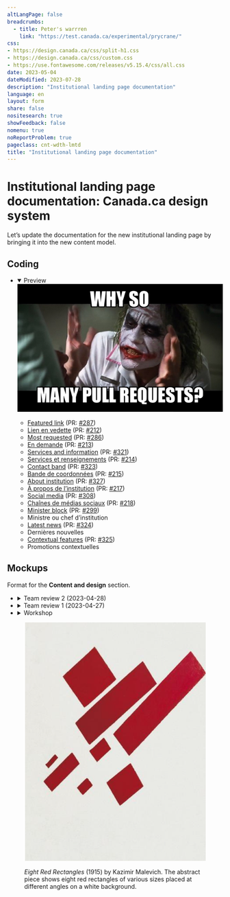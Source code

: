 ```yaml
---
altLangPage: false
breadcrumbs:
  - title: Peter's warrren
    link: "https://test.canada.ca/experimental/prycrane/"
css:
- https://design.canada.ca/css/split-h1.css
- https://design.canada.ca/css/custom.css
- https://use.fontawesome.com/releases/v5.15.4/css/all.css
date: 2023-05-04
dateModified: 2023-07-28
description: "Institutional landing page documentation"
language: en
layout: form
share: false
nositesearch: true
showFeedback: false
nomenu: true
noReportProblem: true
pageclass: cnt-wdth-lmtd
title: "Institutional landing page documentation"
---
```

<h1 property="name" id="wb-cont" dir="ltr"><span class="stacked"><span>Institutional landing page documentation</span>: <span>Canada.ca design system</span></span></h1>
<div class="row">
  <div class="col-md-8">
    <p>Let’s update the documentation for the new institutional landing page by bringing it into the new content model.</p>
    <h2 class="mrgn-tp-lg">Coding</h2>
    <ul class="list-unstyled">
      <li>
        <details open="open">
          <summary>Preview</summary>
          <div class="mrgn-tp-lg"><img src="images/pr.png" alt="pain and suffering!" class="img-responsive"></div>
          <ul class="mrgn-tp-lg">
            <li><a href="https://deploy-preview-287--design-system-canada-ca.netlify.app/common-design-patterns/featured-link">Featured link</a> (PR: <a href="https://github.com/canada-ca/design-system/pull/287">#287</a>)</li>
            <li><a href="https://deploy-preview-212--systeme-conception-canada-ca.netlify.app/configurations-conception-communes/lien-vedette.html">Lien en vedette</a> (PR: <a href="https://github.com/canada-ca/systeme-conception/pull/212">#212</a>)</li>
            <li class="mrgn-tp-lg"><a href="https://deploy-preview-286--design-system-canada-ca.netlify.app/common-design-patterns/most-requested.html">Most requested</a> (PR: <a href="https://github.com/canada-ca/design-system/pull/286">#286</a>)</li>
            <li><a href="https://deploy-preview-213--systeme-conception-canada-ca.netlify.app/configurations-conception-communes/en-demande">En demande</a> (PR: <a href="https://github.com/canada-ca/systeme-conception/pull/213">#213</a>)</li>
            <li class="mrgn-tp-lg"><a href="https://deploy-preview-321--design-system-canada-ca.netlify.app/common-design-patterns/services-information">Services and information</a> (PR: <a href="https://github.com/canada-ca/design-system/pull/321">#321</a>)</li>
            <li><a href="https://deploy-preview-214--systeme-conception-canada-ca.netlify.app/configurations-conception-communes/services-renseignements">Services et renseignements</a> (PR: <a href="https://github.com/canada-ca/systeme-conception/pull/214">#214</a>)</li>
            <li class="mrgn-tp-lg"><a href="https://deploy-preview-323--design-system-canada-ca.netlify.app/common-design-patterns/contact-band">Contact band</a> (PR: <a href="https://github.com/canada-ca/design-system/pull/323">#323</a>)</li>
            <li><a href="https://deploy-preview-215--systeme-conception-canada-ca.netlify.app/configurations-conception-communes/bande-de-coordonnees">Bande de coordonnées</a> (PR: <a href="https://github.com/canada-ca/systeme-conception/pull/215">#215</a>)</li>
            <li class="mrgn-tp-lg"><a href="https://deploy-preview-327--design-system-canada-ca.netlify.app/common-design-patterns/about-institution.html">About institution</a> (PR: <a href="https://github.com/canada-ca/design-system/pull/327">#327</a>)</li>
            <li><a href="https://deploy-preview-217--systeme-conception-canada-ca.netlify.app/configurations-conception-communes/a-propos-de-institution">À propos de l’institution</a> (PR: <a href="https://github.com/canada-ca/systeme-conception/pull/217">#217</a>)</li>
            <li class="mrgn-tp-lg"><a href="https://deploy-preview-308--design-system-canada-ca.netlify.app/common-design-patterns/social-media-channels">Social media</a> (PR: <a href="https://github.com/canada-ca/systeme-conception/pull/308">#308</a>)</li>
            <li><a href="https://deploy-preview-218--systeme-conception-canada-ca.netlify.app/configurations-conception-communes/bloc-medias-sociaux">Chaînes de médias sociaux</a> (PR: <a href="https://github.com/canada-ca/systeme-conception/pull/218">#218</a>)</li>
            <li class="mrgn-tp-lg"><a href="https://deploy-preview-299--design-system-canada-ca.netlify.app/common-design-patterns/ministers-block">Minister block</a> (PR: <a href="https://github.com/canada-ca/design-system/pull/299">#299</a>)</li>
            <li>Ministre ou chef d’institution</li>
            <li class="mrgn-tp-lg"><a href="https://deploy-preview-324--design-system-canada-ca.netlify.app/common-design-patterns/latest-news.html">Latest news</a> (PR: <a href="https://github.com/canada-ca/design-system/pull/324">#324</a>)</li>
            <li>Dernières nouvelles</li>
            <li class="mrgn-tp-lg"><a href="https://deploy-preview-325--design-system-canada-ca.netlify.app/common-design-patterns/contextual-features">Contextual features</a> (PR: <a href="https://github.com/canada-ca/design-system/pull/325">#325</a>)</li>
            <li>Promotions contextuelles</li>
          </ul>
        </details>
      </li>
    </ul>
    <h2 class="mrgn-tp-lg">Mockups</h2>
    <p>Format for the <strong>Content and design</strong> section.</p>
    <ul class="list-unstyled">
      <li>
        <details>
          <summary>Team review 2 (2023-04-28)</summary>
          <h3>Fearful symmetry</h3>
          <p>The content and design section will go in a table with zebra striping.</p>
          <ul class="mrgn-tp-lg">
            <li><a href="07-content-and-design.html">Short-width table with borders</a></li>
            <li><a href="11-content-and-design.html">Short-width table without border</a></li>
            <li><a href="12-content-and-design.html">Wide-width table with border</a></li>
            <li><a href="13-content-and-design.html">Wide-width table without border</a></li>
          </ul>
        </details>
      </li>
      <li>
        <details>
          <summary>Team review 1 (2023-04-27)</summary>
          <h3>List vs. table</h3>
          <ul class="mrgn-tp-lg">
            <li>List
              <ul>
                <li><a href="03-content-and-design.html">List</a></li>
              </ul>
            </li>
            <li>Table
              <ul>
                <li><a href="07-content-and-design.html">Table</a></li>
              </ul>
            </li>
          </ul>
        </details>
      </li>
      <li>
        <details>
          <summary>Workshop</summary>
          <ul class="mrgn-tp-lg">
            <li>Definition list
              <ul>
                <li><a href="01-content-and-design.html">Expanded</a></li>
                <li><a href="04-content-and-design.html">Expanded with labels</a></li>
                <li><a href="02-content-and-design.html">Closed</a></li>
                <li><a href="06-content-and-design.html">Closed with labels</a></li>
              </ul>
            </li>
            <li>Basic list
              <ul>
                <li><a href="03-content-and-design.html">List</a></li>
                <li><a href="05-content-and-design.html">List with labels</a></li>
              </ul>
            </li>
            <li>Table
              <ul>
                <li><a href="09-content-and-design.html">No Borders</a></li>
                <li><a href="07-content-and-design.html">Zebra striping</a></li>
                <li><a href="08-content-and-design.html">Borders</a></li>
                <li><a href="10-content-and-design.html">With color (just for fun)</a></li>
              </ul>
            </li>
          </ul>
        </details>
      </li>
    </ul>
  </div>
  <div class="col-md-4">
    <div class="pattern-demo">
      <figure><img src="./images/malevich-01.png" alt="Eight Red Rectangles"  class="img-responsive">
        <figcaption class="caption small mrgn-tp-md">
          <p><cite>Eight Red Rectangles</cite> (1915) by Kazimir Malevich.  The abstract piece shows eight red rectangles of various sizes placed at different angles on a white background.</p>
        </figcaption>
      </figure>
    </div>
  </div>
</div>
